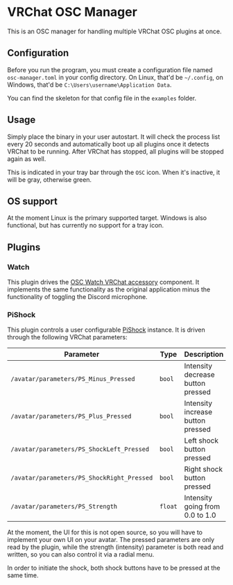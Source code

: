 # VRChat OSC Manager

This is an OSC manager for handling multiple VRChat OSC plugins at once. 

## Configuration

Before you run the program, you must create a configuration file named `osc-manager.toml` in your config directory. On
Linux, that'd be `~/.config`, on Windows, that'd be `C:\Users\username\Application Data`.

You can find the skeleton for that config file in the `examples` folder.

## Usage

Simply place the binary in your user autostart. It will check the process list every 20 seconds and automatically boot
up all plugins once it detects VRChat to be running. After VRChat has stopped, all plugins will be stopped again as
well.

This is indicated in your tray bar through the `OSC` icon. When it's inactive, it will be gray, otherwise green.

## OS support

At the moment Linux is the primary supported target. Windows is also functional, but has currently no support for a tray
icon.

## Plugins

### Watch

This plugin drives the [OSC Watch VRChat accessory](https://booth.pm/en/items/3687002) component.  It implements the
same functionality as the original application minus the functionality of toggling the Discord microphone.

### PiShock

This plugin controls a user configurable [PiShock](https://pishock.com) instance. It is driven through the following
VRChat parameters:

| Parameter                                  | Type    | Description                       |
|--------------------------------------------|---------|-----------------------------------|
| `/avatar/parameters/PS_Minus_Pressed`      | `bool`  | Intensity decrease button pressed |
| `/avatar/parameters/PS_Plus_Pressed`       | `bool`  | Intensity increase button pressed |
| `/avatar/parameters/PS_ShockLeft_Pressed`  | `bool`  | Left shock button pressed         |
| `/avatar/parameters/PS_ShockRight_Pressed` | `bool`  | Right shock button pressed        |
| `/avatar/parameters/PS_Strength`           | `float` | Intensity going from 0.0 to 1.0   |

At the moment, the UI for this is not open source, so you will have to implement your own UI on your avatar. The pressed
parameters are only read by the plugin, while the strength (intensity) parameter is both read and written, so you can
also control it via a radial menu.

In order to initiate the shock, both shock buttons have to be pressed at the same time.

